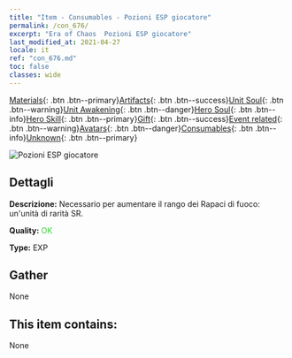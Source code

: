 ```yaml
---
title: "Item - Consumables - Pozioni ESP giocatore"
permalink: /con_676/
excerpt: "Era of Chaos  Pozioni ESP giocatore"
last_modified_at: 2021-04-27
locale: it
ref: "con_676.md"
toc: false
classes: wide
---
```

 [Materials](/ItemsIT/){: .btn .btn--primary}[Artifacts](/ItemsIT/Artifacts/){: .btn .btn--success}[Unit Soul](/ItemsIT/UnitSoul/){: .btn .btn--warning}[Unit Awakening](/ItemsIT/UnitAwakening/){: .btn .btn--danger}[Hero Soul](/ItemsIT/HeroSoul/){: .btn .btn--info}[Hero Skill](/ItemsIT/HeroSkill/){: .btn .btn--primary}[Gift](/ItemsIT/Gift/){: .btn .btn--success}[Event related](/ItemsIT/Events/){: .btn .btn--warning}[Avatars](/ItemsIT/Avatars/){: .btn .btn--danger}[Consumables](/ItemsIT/Consumables/){: .btn .btn--info}[Unknown](/ItemsIT/Unknown/){: .btn .btn--primary}

 ![Pozioni ESP giocatore](/images/t/i_501.png)

## Dettagli
 **Descrizione:** Necessario per aumentare il rango dei Rapaci di fuoco: un'unità di rarità SR.

 **Quality:** <span style="color: #32CD32">OK</span>

 **Type:** EXP

## Gather

  None

## This item contains:

  None

